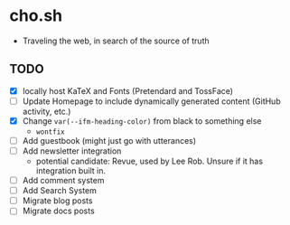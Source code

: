 # cho.sh

- Traveling the web, in search of the source of truth

## TODO

- [x] locally host KaTeX and Fonts (Pretendard and TossFace)
- [ ] Update Homepage to include dynamically generated content (GitHub activity, etc.)
- [x] Change `var(--ifm-heading-color)` from black to something else
  - `wontfix`
- [ ] Add guestbook (might just go with utterances)
- [ ] Add newsletter integration
  - potential candidate: Revue, used by Lee Rob. Unsure if it has integration built in.
- [ ] Add comment system
- [ ] Add Search System
- [ ] Migrate blog posts
- [ ] Migrate docs posts
